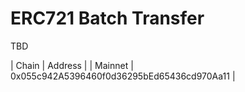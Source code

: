 # ERC721 Batch Transfer

TBD

| Chain | Address |
| Mainnet | 0x055c942A5396460f0d36295bEd65436cd970Aa11 |